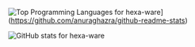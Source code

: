 ![Top Programming Languages for hexa-ware](https://github-readme-stats-eta-six.vercel.app/api/top-langs/?username=hexa-ware&theme=nord)](https://github.com/anuraghazra/github-readme-stats)

![GitHub stats for hexa-ware](https://github-readme-stats-eta-six.vercel.app/api?username=hexa-ware&show_icons=true&theme=nord)
